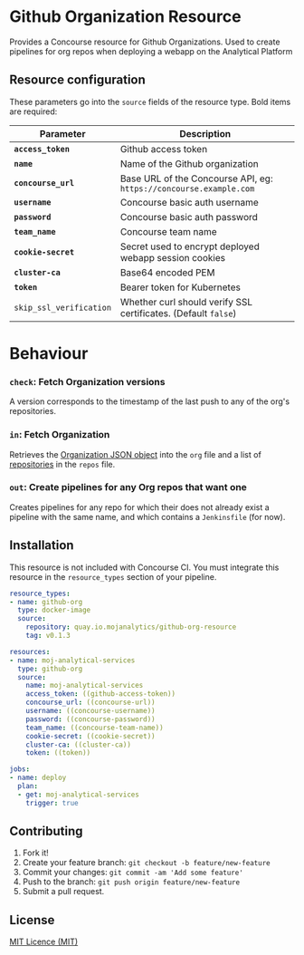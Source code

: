 # Github Organization Resource

Provides a Concourse resource for Github Organizations. Used to create
pipelines for org repos when deploying a webapp on the Analytical Platform

## Resource configuration

These parameters go into the `source` fields of the resource type. Bold items are required:

| Parameter | Description |
| --------- | ----------- |
| **`access_token`** | Github access token |
| **`name`** | Name of the Github organization |
| **`concourse_url`** | Base URL of the Concourse API, eg: `https://concourse.example.com` |
| **`username`** | Concourse basic auth username |
| **`password`** | Concourse basic auth password |
| **`team_name`** | Concourse team name |
| **`cookie-secret`** | Secret used to encrypt deployed webapp session cookies |
| **`cluster-ca`** | Base64 encoded PEM |
| **`token`** | Bearer token for Kubernetes |
| `skip_ssl_verification` | Whether curl should verify SSL certificates.  (Default `false`) |

# Behaviour

### `check`: Fetch Organization versions

A version corresponds to the timestamp of the last push to any of the org's
repositories.

### `in`: Fetch Organization

Retrieves the
[Organization JSON object](https://developer.github.com/v3/orgs/#get-an-organization)
into the `org` file and a list of
[repositories](https://developer.github.com/v3/repos/#get) in the `repos` file.

### `out`: Create pipelines for any Org repos that want one

Creates pipelines for any repo for which their does not already exist a pipeline
with the same name, and which contains a `Jenkinsfile` (for now).

## Installation

This resource is not included with Concourse CI. You must integrate this resource in the `resource_types` section of your pipeline.

```yaml
resource_types:
- name: github-org
  type: docker-image
  source:
    repository: quay.io.mojanalytics/github-org-resource
    tag: v0.1.3

resources:
- name: moj-analytical-services
  type: github-org
  source:
    name: moj-analytical-services
    access_token: ((github-access-token))
    concourse_url: ((concourse-url))
    username: ((concourse-username))
    password: ((concourse-password))
    team_name: ((concourse-team-name))
    cookie-secret: ((cookie-secret))
    cluster-ca: ((cluster-ca))
    token: ((token))

jobs:
- name: deploy
  plan:
  - get: moj-analytical-services
    trigger: true
```

## Contributing

1. Fork it!
2. Create your feature branch: `git checkout -b feature/new-feature`
3. Commit your changes: `git commit -am 'Add some feature'`
4. Push to the branch: `git push origin feature/new-feature`
5. Submit a pull request.

## License

[MIT Licence (MIT)](LICENCE)
